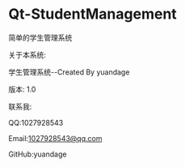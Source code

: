 # Qt-StudentManagement

简单的学生管理系统


关于本系统:


学生管理系统--Created By yuandage


版本:   1.0

联系我:


QQ:1027928543


Email:1027928543@qq.com


GitHub:yuandage
